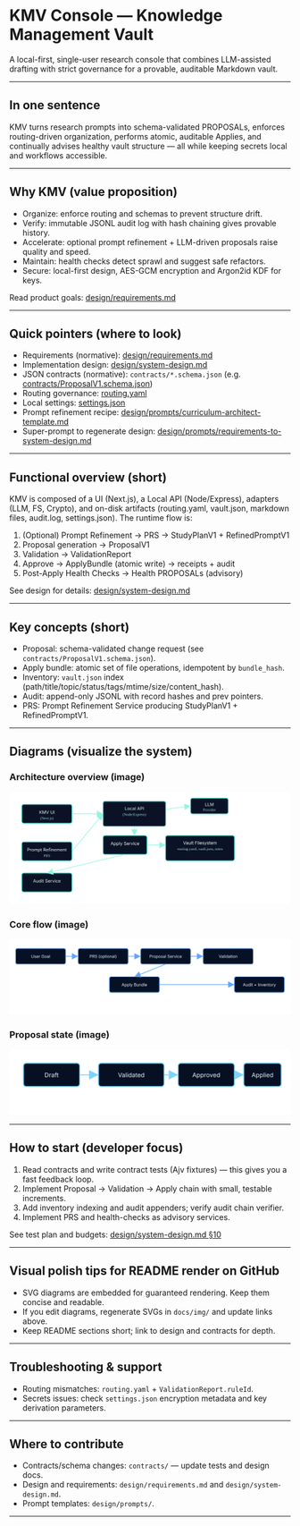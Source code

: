 # KMV Console — Knowledge Management Vault

A local-first, single-user research console that combines LLM-assisted drafting with strict governance for a provable, auditable Markdown vault.

---

## In one sentence

KMV turns research prompts into schema-validated PROPOSALs, enforces routing-driven organization, performs atomic, auditable Applies, and continually advises healthy vault structure — all while keeping secrets local and workflows accessible.

---

## Why KMV (value proposition)

- Organize: enforce routing and schemas to prevent structure drift.
- Verify: immutable JSONL audit log with hash chaining gives provable history.
- Accelerate: optional prompt refinement + LLM-driven proposals raise quality and speed.
- Maintain: health checks detect sprawl and suggest safe refactors.
- Secure: local-first design, AES-GCM encryption and Argon2id KDF for keys.

Read product goals: [design/requirements.md](design/requirements.md)

---

## Quick pointers (where to look)

- Requirements (normative): [design/requirements.md](design/requirements.md)
- Implementation design: [design/system-design.md](design/system-design.md)
- JSON contracts (normative): `contracts/*.schema.json` (e.g. [contracts/ProposalV1.schema.json](contracts/ProposalV1.schema.json))
- Routing governance: [routing.yaml](routing.yaml)
- Local settings: [settings.json](settings.json)
- Prompt refinement recipe: [design/prompts/curriculum-architect-template.md](design/prompts/curriculum-architect-template.md)
- Super-prompt to regenerate design: [design/prompts/requirements-to-system-design.md](design/prompts/requirements-to-system-design.md)

---

## Functional overview (short)

KMV is composed of a UI (Next.js), a Local API (Node/Express), adapters (LLM, FS, Crypto), and on-disk artifacts (routing.yaml, vault.json, markdown files, audit.log, settings.json). The runtime flow is:

1. (Optional) Prompt Refinement → PRS → StudyPlanV1 + RefinedPromptV1
2. Proposal generation → ProposalV1
3. Validation → ValidationReport
4. Approve → ApplyBundle (atomic write) → receipts + audit
5. Post-Apply Health Checks → Health PROPOSALs (advisory)

See design for details: [design/system-design.md](design/system-design.md)

---

## Key concepts (short)

- Proposal: schema-validated change request (see `contracts/ProposalV1.schema.json`).
- Apply bundle: atomic set of file operations, idempotent by `bundle_hash`.
- Inventory: `vault.json` index (path/title/topic/status/tags/mtime/size/content_hash).
- Audit: append-only JSONL with record hashes and prev pointers.
- PRS: Prompt Refinement Service producing StudyPlanV1 + RefinedPromptV1.

---

## Diagrams (visualize the system)

### Architecture overview (image)

![Architecture overview](docs/img/architecture.svg)

### Core flow (image)

![Core flow](docs/img/flow.svg)

### Proposal state (image)

![Proposal state](docs/img/state.svg)

---

## How to start (developer focus)

1. Read contracts and write contract tests (Ajv fixtures) — this gives you a fast feedback loop.
2. Implement Proposal → Validation → Apply chain with small, testable increments.
3. Add inventory indexing and audit appenders; verify audit chain verifier.
4. Implement PRS and health-checks as advisory services.

See test plan and budgets: [design/system-design.md §10](design/system-design.md#10-performance-engineering--test-plan)

---

## Visual polish tips for README render on GitHub

- SVG diagrams are embedded for guaranteed rendering. Keep them concise and readable.
- If you edit diagrams, regenerate SVGs in `docs/img/` and update links above.
- Keep README sections short; link to design and contracts for depth.

---

## Troubleshooting & support

- Routing mismatches: `routing.yaml` + `ValidationReport.ruleId`.
- Secrets issues: check `settings.json` encryption metadata and key derivation parameters.

---

## Where to contribute

- Contracts/schema changes: `contracts/` — update tests and design docs.
- Design and requirements: `design/requirements.md` and `design/system-design.md`.
- Prompt templates: `design/prompts/`.

---
